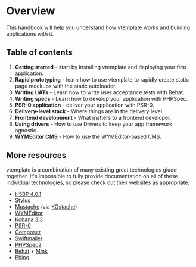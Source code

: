 # Overview

This handbook will help you understand how vtemplate works and building
applications with it.

## Table of contents

 1. **Getting started** - start by installing vtemplate and deploying your
    first application.
 2. **Rapid prototyping** - learn how to use vtemplate to rapidly create
    static page mockups with the static autoloader.
 3. **Writing UATs** - Learn how to write user acceptance tests with Behat.
 4. **Writing specs** - Learn how to develop your application with PHPSpec.
 5. **PSR-0 application** - deliver your application with PSR-0.
 6. **Delivery-level stack** - Where things are in the delivery level.
 7. **Frontend development** - What matters to a frontend developer.
 8. **Using drivers** - How to use Drivers to keep your app framework
    agnostic.
 9. **WYMEditor CMS** - How to use the WYMEditor-based CMS.

## More resources

vtemplate is a combination of many existing great technologies glued together.
It's impossible to fully provide documentation on all of these individual
technologies, so please check out their websites as appropriate.

 - [H5BP 4.0.1](http://html5boilerplate.com/)
 - [Stylus](http://learnboost.github.io/stylus/)
 - [Mustache](http://mustache.github.io/) (via [KOstache](https://github.com/zombor/KOstache))
 - [WYMEditor](http://wymeditor.github.io/)
 - [Kohana 3.3](http://kohanaframework.org/3.3/guide/)
 - [PSR-0](https://github.com/php-fig/fig-standards/blob/master/accepted/PSR-0.md)
 - [Composer](http://getcomposer.org/)
 - [Swiftmailer](http://swiftmailer.org/)
 - [PHPSpec2](http://phpspec.net/)
 - [Behat](http://behat.org/) + [Mink](http://mink.behat.org/)
 - [Phing](http://phing.info/)
